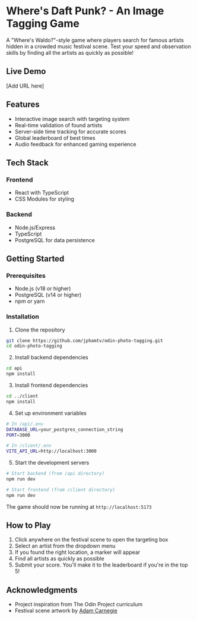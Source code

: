 # Where's Daft Punk? - An Image Tagging Game

A "Where's Waldo?"-style game where players search for famous artists hidden in a crowded music festival scene. Test your speed and observation skills by finding all the artists as quickly as possible!

## Live Demo
[Add URL here]

## Features
- Interactive image search with targeting system
- Real-time validation of found artists
- Server-side time tracking for accurate scores
- Global leaderboard of best times
- Audio feedback for enhanced gaming experience

## Tech Stack
### Frontend
- React with TypeScript
- CSS Modules for styling

### Backend
- Node.js/Express
- TypeScript
- PostgreSQL for data persistence

## Getting Started

### Prerequisites
- Node.js (v18 or higher)
- PostgreSQL (v14 or higher)
- npm or yarn

### Installation

1. Clone the repository
```bash
git clone https://github.com/jphamtv/odin-photo-tagging.git
cd odin-photo-tagging
```

2. Install backend dependencies
```bash
cd api
npm install
```

3. Install frontend dependencies
```bash
cd ../client
npm install
```

4. Set up environment variables
```bash
# In /api/.env
DATABASE_URL=your_postgres_connection_string
PORT=3000

# In /client/.env
VITE_API_URL=http://localhost:3000
```

5. Start the development servers
```bash
# Start backend (from /api directory)
npm run dev

# Start frontend (from /client directory)
npm run dev
```

The game should now be running at `http://localhost:5173`

## How to Play
1. Click anywhere on the festival scene to open the targeting box
2. Select an artist from the dropdown menu
3. If you found the right location, a marker will appear
4. Find all artists as quickly as possible
5. Submit your score. You'll make it to the leaderboard if you're in the top 5!

## Acknowledgments
- Project inspiration from The Odin Project curriculum
- Festival scene artwork by [Adam Carnegie](https://www.adamcarnegie.com/)
